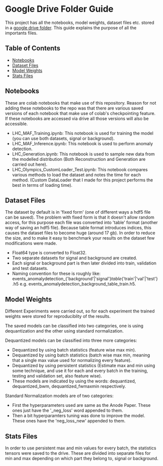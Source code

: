 # Google Drive Folder Guide

This project has all the notebooks, model weights, dataset files etc. stored in a [google drive folder](https://drive.google.com/drive/u/1/folders/1WKKG1v3bnAGqs82a4B1lOrI6Y1S0YAXO).
This guide explains the purpose of all the importants files.


## Table of Contents

* [Notebooks](#notebooks)
* [Dataset Files](#dataset-files)
* [Model Weights](#model-weights)
* [Stats Files](#stats-files)

## Notebooks
These are colab notebooks that make use of this repository. Reason for not adding these notebooks to the repo was that there are various saved versions of each notebook that make use of colab's checkpointing feature. If these notebooks are accessed via drive all those versions will also be accessible.

* LHC_MAF_Training.ipynb: This notebook is used for training the model (you can use both datasets, signal or background).
* LHC_MAF_Inference.ipynb: This notebook is used to perform anomaly detection.
* LHC_Generation.ipynb: This notebook is used to sample new data from the modelled distribution (Both Reconstruction and Generation are carried out here).
* LHC_Olympics_CustomLoader_Test.ipynb: This notebook compares various methods to load the dataset and notes the time for each method. (Custom DataLoader that I made for this project performs the best in terms of loading time).

## Dataset Files
The dataset by default is in 'fixed form' (one of different ways a hdf5 file can be saved). The problem with fixed form is that it doesn't allow random access, for this purpose each file was converted into 'table' format (another way of saving an hdf5 file). Because table format introduces indices, this causes the dataset files to become huge (around 17 gb). In order to reduce the size, and to make it easy to benchmark your results on the dataset few modifications were made.

* Float64 type is converted to Float32.
* Two separate datasets for signal and background are created.
* Each signal or background part is then later divided into train, validation and test datasets.
* Naming convention for these is roughly like: events_anomalydetection_{'background'|'signal'}_table_{'train'|'val'|'test'}.h5 e.g. events_anomalydetection_background_table_train.h5.

## Model Weights
Different Experiments were carried out, so for each experiment the trained weights were stored for reproduciblity of the results.

The saved models can be classified into two categories, one is using dequantization and the other using standard normalization.

Dequantized models can be classified into three more categories:
* Dequantized by using batch statistics (feature wise max min).
* Dequantized by using batch statistics (batch wise max min, meaning that a single max value used for normalizing every feature).
* Dequantized by using persistent statistics (Estimate max and min using some technique, and use it for each and every batch in the training, testing and validation set, also feature wise).
* These models are indicated by using the words: dequantized, dequantized_bwm, dequantized_fwmaxmin respectively.

Standard Normalization models are of two categories:
* First the hyperparameters used are same as the Anode Paper. These ones just have the '_neg_loss' word appended to them.
* Then a bit hyperparamters tuning was done to improve the model. These ones have the 'neg_loss_new' appended to them.

## Stats Files
In order to use persistent max and min values for every batch, the statistics tensors were saved to the drive. These are divided into separate files for min and max depending on which part they belong to, signal or background.
